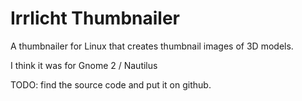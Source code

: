 # Irrlicht Thumbnailer

A thumbnailer for Linux that creates thumbnail images of 3D models.

I think it was for Gnome 2 / Nautilus

TODO: find the source code and put it on github.
